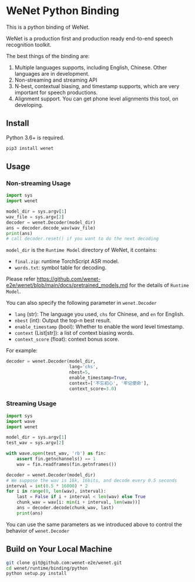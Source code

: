 # WeNet Python Binding

This is a python binding of WeNet.

WeNet is a production first and production ready end-to-end speech recognition toolkit.

The best things of the binding are:

1. Multiple languages supports, including English, Chinese. Other languages are in development.
2. Non-streaming and streaming API
3. N-best, contextual biasing, and timestamp supports, which are very important for speech productions.
4. Alignment support. You can get phone level alignments this tool, on developing.

## Install

Python 3.6+ is required.

``` sh
pip3 install wenet
```

## Usage

### Non-streaming Usage

``` python
import sys
import wenet

model_dir = sys.argv[1]
wav_file = sys.argv[2]
decoder = wenet.Decoder(model_dir)
ans = decoder.decode_wav(wav_file)
print(ans)
# call decoder.reset() if you want to do the next decoding
```

`model_dir` is the `Runtime Model` directory of WeNet, it contains:
* `final.zip`: runtime TorchScript ASR model.
* `words.txt`: symbol table for decoding.

Please refer https://github.com/wenet-e2e/wenet/blob/main/docs/pretrained_models.md for the details of `Runtime Model`.

You can also specify the following parameter in `wenet.Decoder`

* `lang` (str): The language you used, `chs` for Chinese, and `en` for English.
* `nbest` (int): Output the top-n best result.
* `enable_timestamp` (bool): Whether to enable the word level timestamp.
* `context` (List[str]): a list of context biasing words.
* `context_score` (float): context bonus score.

For example:
``` python
decoder = wenet.Decoder(model_dir,
                        lang='chs',
                        nbest=5,
                        enable_timestamp=True,
                        context=['不忘初心', '牢记使命'],
                        context_score=3.0)
```

### Streaming Usage

``` python
import sys
import wave
import wenet

model_dir = sys.argv[1]
test_wav = sys.argv[2]

with wave.open(test_wav, 'rb') as fin:
    assert fin.getnchannels() == 1
    wav = fin.readframes(fin.getnframes())

decoder = wenet.Decoder(model_dir)
# We suppose the wav is 16k, 16bits, and decode every 0.5 seconds
interval = int(0.5 * 16000) * 2
for i in range(0, len(wav), interval):
    last = False if i + interval < len(wav) else True
    chunk_wav = wav[i: min(i + interval, len(wav))]
    ans = decoder.decode(chunk_wav, last)
    print(ans)
```

You can use the same parameters as we introduced above to control the behavior of `wenet.Decoder`


## Build on Your Local Machine

``` sh
git clone git@github.com:wenet-e2e/wenet.git
cd wenet/runtime/binding/python
python setup.py install
```

